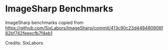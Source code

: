 # ImageSharp Benchmarks

ImageSharp benchmarks copied from https://github.com/SixLabors/ImageSharp/commit/413c90c23d448480906f82bf742feeecfb7f4eb1

Credits: SixLabors
